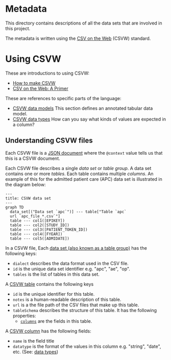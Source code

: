 # Metadata

This directory contains descriptions of all the data sets that are involved in this project.

The metadata is written using the [CSV on the Web](https://csvw.org/) (CSVW) standard.

# Using CSVW

These are introductions to using CSVW:

* [How to make CSVW](https://csvw.org/guides/how-to-make-csvw.html)
* [CSV on the Web: A Primer](https://www.w3.org/TR/tabular-data-primer/)

These are references to specific parts of the language:

* [CSVW data models](https://w3c.github.io/csvw/syntax/#model) This section defines an annotated tabular data model.
* [CSVW data types](https://w3c.github.io/csvw/primer/#datatypes) How can you say what kinds of values are expected in a column?

## Understanding CSVW files

Each CSVW file is a [JSON document](https://www.json.org/json-en.html) where the `@context` value tells us that this is a CSVW document.

Each CSVW file describes a single *data set* or *table group*. A data set contains one or more *tables*. Each table contains multiple *columns*. An example of this for the admitted patient care (APC) data set is illustrated in the diagram below:

```mermaid
---
title: CSVW data set
---
graph TD
  data_set[("Data set `apc`")] --- table["Table `apc`
  url `apc_file_*.csv`"]
  table --- col1([EPIKEY])
  table --- col2([STUDY_ID])
  table --- col3([PATIENT_TOKEN_ID])
  table --- col4([FYEAR])
  table --- col5([ADMIDATE])
```

In a CSVW file, Each [data set (also known as a table group)](https://w3c.github.io/csvw/syntax/#table-groups) has the following keys:

- `dialect` describes the data format used in the CSV file.
- `id` is the unique data set identifier e.g. "apc", "ae", "op".
- `tables` is the list of tables in this data set.

A [CSVW table](https://w3c.github.io/csvw/syntax/#tables) contains the following keys

- `id` is the unique identifier for this table.
- `notes` is a human-readable description of this table.
- `url` is a the file path of the CSV files that make up this table.
- `tableSchema` describes the structure of this table. It has the following properties:
  * [`columns`](https://w3c.github.io/csvw/syntax/#columns) are the fields in this table.

A [CSVW column](https://w3c.github.io/csvw/syntax/#columns) has the following fields:

* `name` is the field title
* `datatype` is the format of the values in this column e.g. "string", "date", etc. (See: [data types](https://w3c.github.io/csvw/syntax/#dfn-datatype))

